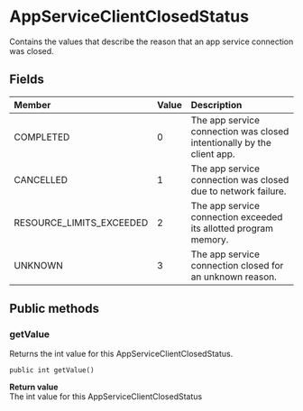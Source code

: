 # AppServiceClientClosedStatus
Contains the values that describe the reason that an app service connection was closed.

## Fields

|Member   |Value   |Description   |
|:--------|:-------|:-------------|
|COMPLETED |0 | The app service connection was closed intentionally by the client app. |
|CANCELLED |1 | The app service connection was closed due to network failure. |
|RESOURCE_LIMITS_EXCEEDED |2 | The app service connection exceeded its allotted program memory. |
|UNKNOWN |3 | The app service connection closed for an unknown reason.|

## Public methods

### getValue
Returns the int value for this AppServiceClientClosedStatus.

`public int getValue()`

**Return value**  
The int value for this AppServiceClientClosedStatus